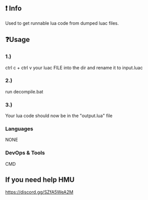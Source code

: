## ❗ Info
Used to get runnable lua code from dumped luac files.

## ❓Usage
### 1.)
ctrl c + ctrl v your luac FILE into the dir and rename it to input.luac

### 2.)
run decompile.bat

### 3.)
Your lua code should now be in the "output.lua" file

### Languages
NONE

### DevOps & Tools
CMD

## If you need help HMU
https://discord.gg/SZfA5WeA2M
